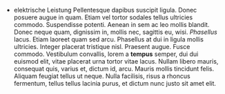 - elektrische Leistung
Pellentesque dapibus suscipit ligula.  Donec posuere augue in quam.  Etiam vel tortor sodales tellus ultricies commodo.  Suspendisse potenti.  Aenean in sem ac leo mollis blandit.  Donec neque quam, dignissim in, mollis nec, sagittis eu, wisi.  *Phasellus* lacus.  Etiam laoreet quam sed arcu.  Phasellus at dui in ligula mollis ultricies.  Integer placerat tristique nisl.  Praesent augue.  Fusce commodo.  Vestibulum convallis, lorem a **tempus** semper, dui dui euismod elit, vitae placerat urna tortor vitae lacus.  Nullam libero mauris, consequat quis, varius et, dictum id, arcu.  Mauris mollis tincidunt felis.  Aliquam feugiat tellus ut neque.  Nulla facilisis, risus a rhoncus fermentum, tellus tellus lacinia purus, et dictum nunc justo sit amet elit.

